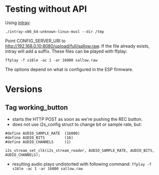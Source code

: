 # Testing without API

Using [intray](https://github.com/Gowee/intray/):
```
./intray-x86_64-unknown-linux-musl --dir /tmp
```

Point CONFIG_SERVER_URI to http://192.168.0.10:8080/upload/full/sallow.raw.
If the file already exists, intray will add a suffix. These files can be
played with ffplay:

```
ffplay -f s16le -ac 1 -ar 16000 sallow.raw
```

The options depend on what is configured in the ESP firmware.

# Versions
## Tag working_button

* starts the HTTP POST as soon as we're pushing the REC button.
* does not use i2s_config struct to change bit or sample rate, but:

```
#define AUDIO_SAMPLE_RATE  (16000)
#define AUDIO_BITS         (16)
#define AUDIO_CHANNELS     (1)

i2s_stream_set_clk(i2s_stream_reader, AUDIO_SAMPLE_RATE, AUDIO_BITS, AUDIO_CHANNELS);
```

* resulting audio plays undistorted with following command:
```ffplay -f s16le -ac 1 -ar 16000 sallow.raw```
